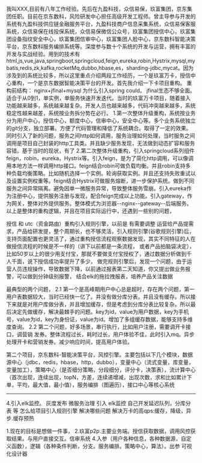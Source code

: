 我叫XXX,目前有八年工作经验。先后在九盈科技，众信易保，玖富集团，京东集团任职。目前在京东数科，风险研发中心担任高级开发工程师。曾主导参与开发的系统有九盈科技供应链金融服务平台，九盈科技商户信息采集系统，众信易保客服系统，众信易保在线投保系统，众信易保微信公众号，玖富集团授信中心，玖富集团设备指纹安全中心，玖富集团信审中心，玖富集团人脸中心，京东数科智能决策平台，京东数科服务编排系统等。深度参与数十个系统的开发与运营，拥有丰富的开发与实战经验。用到的技术有html,js,vue,java,springboot,springcloud,feign,eureka,robin,Hystrix,mysql,mybatis,redis,zk,kafka,rocketMq,dubbo,hbase,es，sharding-jdbc,mycat。因为涉及到的系统比较多，所以这里重点介绍两段工作经历，一个是玖富万卡，授信中心重构，一个是京东数据智能决策平台的开发。首先我介绍一下卡项目重构。
重构前结构：
nginx+jfinal+mysql
为什么引入spring could。
jfinal生态不够全面。适合于从0到1，单实例，单服务快速开发迭代。当时的玖富万卡项目，随着接入功能越来越多，系统越来越复杂。开发人员也越来越多，代码冲突越来越多，系统稳定性越来越差，系统按业务拆分势在必行。
1.第一次整体升级重构，系统按业务分为用户中心，授信中心，额度中心，信审中心，安全中心等。多个业务系统独立的git分支，独立部署。方便了代码管理和降低了系统耦合。取得了一定的效果。同时引入了新的问题，服务之间http如何调用，服务治理如何处理，当时服务之间调用是项目自己封装的http工具类。并且缺少服务发现，无法做到动态扩容和服务容错。基于当时的现状，有了
2.第二次整体升级重构，引入springcloud系列组件feign，robin，eureka，Hystrix等。引入feign，是为了简化http调用，可以像调用本地方法一样调用http接口。feign结合robin可做负载均衡。并且robin支持多种负载均衡策略。比如随机选择一个实例。轮询获取实例。并且还支持失败重试以及设置实例权重等。feign结合Hystrix可做服务熔断，进一步保护系统。做到不同服务之间异常隔离。避免因单一微服务异常，导致整体服务雪崩。引入eureka作为注册中心，提供服务注册与发现，配合feign完成以上功能。引入gateway，作为网关，整体对外提供服务。整体模式为浏览器--nginx--gateway--后端服务。
以上是整体的重构逻辑，并且在项目实际运行中，还遇到一些别的问题，

授信 和 utc（资金路由）重构引入规则引擎，以前是 有需要调整 运营给产品提需求，产品给研发提，整个周期长，也不够灵活，引入规则引擎(谷歌规则引擎)后，
支持页面配置也更灵活了，通过重构授信流程观察数据发现，其实不同特征的人在做授信流程的时候是不一样的（讲下以前都是一条流程，
或者产品拍脑袋决定），比如50岁以上的很少用支付宝，那就不要做支付宝授权了，通过数据分析做到千人千面，说下授信成功率提升了多少，
做完规则引擎后，发现一个问题，由于运营人员违规操作，导致数据下降，以前通过报表第二天知道，你又提出做业务报警，可以做到分钟级别报警，
结合elk的拖拉拽报表，培养产品关注数据


最典型的两个问题，
2.1 第一个是高峰期用户中心总是超时，存在两个问题，第一用户表数据较大，当时已经快一亿了。并没有做分库分表。并且没有缓存。所以接下来就是对用户库做分表，并且增加缓存，但是考虑到分库分表比较复杂。所以最后决定先做缓存，解决最棘手的问题。key为id，value为用户数据，key为手机号，value为id，key为身份证，value为id。增加了多组缓存数据，能够支持多维度查询。
2.2 第二个问题，好多场景，串行执行，比如用户注册，需要调开卡接口，调营销
发券。整体流程过长，耗时过长，用户体验不佳，此时引入mq。异步处理开卡和营销发券。减少响应时间，提高用户体验。

第二个项目，京东数科-智能决策平台，风控引擎。主要包括以下几个模块，数据源中心（jdbc，redis，hbase，http，dubbo），变量中心（流式变量，库变量，变量加工），策略中心（是否细分策略，分段细分，评分卡，决策表），流计算中心（首次出现，连续出现，topN，方差，连续递增减，出现次数，求和比如累计下单，平均，最大值，最小值），服务编排（图遍历），接口中心等核心系统

---------------------------
4.引入elk监控。
灰度发布
微服务治理
引入 elk监控
自己开发延迟队列，分库分表 等
怎么给项目引入规则引擎 解决哪些问题
解决万卡的高qps:缓存，降级，异步.缓存预热




1.现在的目标是想做一件事，
2.玖富p2p.主要业务端。授信获取数据，调用风控获取结果。与用户直接交互。信审系统
4.入参（用户各种信息，各种数据源，自定义函数），逻辑（各种条件判断，分支。服务编排。策略中心，算法）。出参
可视化设计器
